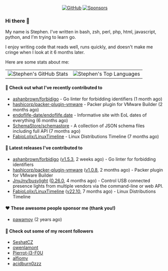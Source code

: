 <p align="center">
    <a href="https://github.com/StephenBrown2"><img src="https://img.shields.io/github/followers/StephenBrown2.svg?label=GitHub&style=social" alt="GitHub"></a>
    <a href="https://github.com/sponsors/StephenBrown2"><img src="https://img.shields.io/badge/Sponsors--_.svg?style=social&logo=github&logoColor=EA4AAA" alt="Sponsors"></a>
</p>

### Hi there 👋

My name is Stephen. I've written in bash, zsh, perl, php, html, javascript, python, and I'm trying to learn go.

I enjoy writing code that reads well, runs quickly, and doesn't make me cringe when I look at it 6 months later.

Here are some stats about me:

|     |     |
| --- | --- |
| ![Stephen's GitHub Stats](https://github-readme-stats.vercel.app/api?username=StephenBrown2&show_icons=true&count_private=true) | ![Stephen's Top Languages](https://github-readme-stats.vercel.app/api/top-langs/?username=StephenBrown2&layout=compact) |

#### 👷 Check out what I've recently contributed to

- [ashanbrown/forbidigo](https://github.com/ashanbrown/forbidigo) - Go linter for forbidding identifiers (1 month ago)
- [hashicorp/packer-plugin-vmware](https://github.com/hashicorp/packer-plugin-vmware) - Packer plugin for VMware Builder (2 months ago)
- [endoflife-date/endoflife.date](https://github.com/endoflife-date/endoflife.date) - Informative site with EoL dates of everything (6 months ago)
- [SchemaStore/schemastore](https://github.com/SchemaStore/schemastore) - A collection of JSON schema files including full API (7 months ago)
- [FabioLolix/LinuxTimeline](https://github.com/FabioLolix/LinuxTimeline) - Linux Distributions Timeline (7 months ago)



#### 🔭 Latest releases I've contributed to

- [ashanbrown/forbidigo](https://github.com/ashanbrown/forbidigo) ([v1.5.3](https://github.com/ashanbrown/forbidigo/releases/tag/v1.5.3), 2 weeks ago) - Go linter for forbidding identifiers
- [hashicorp/packer-plugin-vmware](https://github.com/hashicorp/packer-plugin-vmware) ([v1.0.8](https://github.com/hashicorp/packer-plugin-vmware/releases/tag/v1.0.8), 2 months ago) - Packer plugin for VMware Builder
- [JnyJny/busylight](https://github.com/JnyJny/busylight) ([0.26.0](https://github.com/JnyJny/busylight/releases/tag/0.26.0), 4 months ago) - Control USB connected presence lights from multiple vendors via the command-line or web API.
- [FabioLolix/LinuxTimeline](https://github.com/FabioLolix/LinuxTimeline) ([v22.10](https://github.com/FabioLolix/LinuxTimeline/releases/tag/v22.10), 7 months ago) - Linux Distributions Timeline

#### ❤️ These awesome people sponsor me (thank you!)

- [pawamoy](https://github.com/pawamoy) (2 years ago)

#### 👯 Check out some of my recent followers

- [SeshatCZ](https://github.com/SeshatCZ)
- [owenlamont](https://github.com/owenlamont)
- [Pierrot-l3-F0U](https://github.com/Pierrot-l3-F0U)
- [alfiomy](https://github.com/alfiomy)
- [acidburn0zzz](https://github.com/acidburn0zzz)


